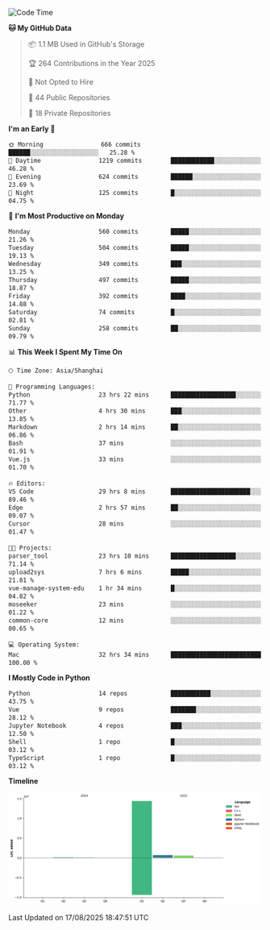 <!--START_SECTION:waka-->
![Code Time](http://img.shields.io/badge/Code%20Time-688%20hrs%2029%20mins-blue)

**🐱 My GitHub Data** 

> 📦 1.1 MB Used in GitHub's Storage 
 > 
> 🏆 264 Contributions in the Year 2025
 > 
> 🚫 Not Opted to Hire
 > 
> 📜 44 Public Repositories 
 > 
> 🔑 18 Private Repositories 
 > 
**I'm an Early 🐤** 

```text
🌞 Morning                666 commits         ██████░░░░░░░░░░░░░░░░░░░   25.28 % 
🌆 Daytime                1219 commits        ████████████░░░░░░░░░░░░░   46.28 % 
🌃 Evening                624 commits         ██████░░░░░░░░░░░░░░░░░░░   23.69 % 
🌙 Night                  125 commits         █░░░░░░░░░░░░░░░░░░░░░░░░   04.75 % 
```
📅 **I'm Most Productive on Monday** 

```text
Monday                   560 commits         █████░░░░░░░░░░░░░░░░░░░░   21.26 % 
Tuesday                  504 commits         █████░░░░░░░░░░░░░░░░░░░░   19.13 % 
Wednesday                349 commits         ███░░░░░░░░░░░░░░░░░░░░░░   13.25 % 
Thursday                 497 commits         █████░░░░░░░░░░░░░░░░░░░░   18.87 % 
Friday                   392 commits         ████░░░░░░░░░░░░░░░░░░░░░   14.88 % 
Saturday                 74 commits          █░░░░░░░░░░░░░░░░░░░░░░░░   02.81 % 
Sunday                   258 commits         ██░░░░░░░░░░░░░░░░░░░░░░░   09.79 % 
```


📊 **This Week I Spent My Time On** 

```text
🕑︎ Time Zone: Asia/Shanghai

💬 Programming Languages: 
Python                   23 hrs 22 mins      ██████████████████░░░░░░░   71.77 % 
Other                    4 hrs 30 mins       ███░░░░░░░░░░░░░░░░░░░░░░   13.85 % 
Markdown                 2 hrs 14 mins       ██░░░░░░░░░░░░░░░░░░░░░░░   06.86 % 
Bash                     37 mins             ░░░░░░░░░░░░░░░░░░░░░░░░░   01.91 % 
Vue.js                   33 mins             ░░░░░░░░░░░░░░░░░░░░░░░░░   01.70 % 

🔥 Editors: 
VS Code                  29 hrs 8 mins       ██████████████████████░░░   89.46 % 
Edge                     2 hrs 57 mins       ██░░░░░░░░░░░░░░░░░░░░░░░   09.07 % 
Cursor                   28 mins             ░░░░░░░░░░░░░░░░░░░░░░░░░   01.47 % 

🐱‍💻 Projects: 
parser_tool              23 hrs 10 mins      ██████████████████░░░░░░░   71.14 % 
upload2sys               7 hrs 6 mins        █████░░░░░░░░░░░░░░░░░░░░   21.81 % 
vue-manage-system-edu    1 hr 34 mins        █░░░░░░░░░░░░░░░░░░░░░░░░   04.82 % 
moseeker                 23 mins             ░░░░░░░░░░░░░░░░░░░░░░░░░   01.22 % 
common-core              12 mins             ░░░░░░░░░░░░░░░░░░░░░░░░░   00.65 % 

💻 Operating System: 
Mac                      32 hrs 34 mins      █████████████████████████   100.00 % 
```

**I Mostly Code in Python** 

```text
Python                   14 repos            ███████████░░░░░░░░░░░░░░   43.75 % 
Vue                      9 repos             ███████░░░░░░░░░░░░░░░░░░   28.12 % 
Jupyter Notebook         4 repos             ███░░░░░░░░░░░░░░░░░░░░░░   12.50 % 
Shell                    1 repo              █░░░░░░░░░░░░░░░░░░░░░░░░   03.12 % 
TypeScript               1 repo              █░░░░░░░░░░░░░░░░░░░░░░░░   03.12 % 
```



**Timeline**

![Lines of Code chart](https://raw.githubusercontent.com/White1943/White1943/main/assets/bar_graph.png)


 Last Updated on 17/08/2025 18:47:51 UTC
<!--END_SECTION:waka-->
